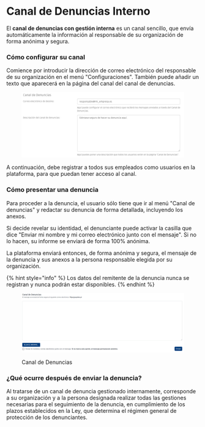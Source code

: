 # Canal de Denuncias Interno

El **canal de denuncias con gestión interna** es un canal sencillo, que envía automáticamente la información al responsable de su organización de forma anónima y segura.

### Cómo configurar su canal

Comience por introducir la dirección de correo electrónico del responsable de su organización en el menú "Configuraciones". También puede añadir un texto que aparecerá en la página del canal del canal de denuncias.

<figure><img src="../../.gitbook/assets/denuncia1_es.jpg" alt=""><figcaption></figcaption></figure>

A continuación, debe registrar a todos sus empleados como usuarios en la plataforma, para que puedan tener acceso al canal.

### Cómo presentar una denuncia

Para proceder a la denuncia, el usuario sólo tiene que ir al menú "Canal de denuncias" y redactar su denuncia de forma detallada, incluyendo los anexos.

Si decide revelar su identidad, el denunciante puede activar la casilla que dice "Enviar mi nombre y mi correo electrónico junto con el mensaje". Si no lo hacen, su informe se enviará de forma 100% anónima.

La plataforma enviará entonces, de forma anónima y segura, el mensaje de la denuncia y sus anexos a la persona responsable elegida por su organización.

{% hint style="info" %}
Los datos del remitente de la denuncia nunca se registran y nunca podrán estar disponibles.
{% endhint %}

<figure><img src="../../.gitbook/assets/i.jpg" alt=""><figcaption><p>Canal de Denuncias</p></figcaption></figure>

### ¿Qué ocurre después de enviar la denuncia?

Al tratarse de un canal de denuncia gestionado internamente, corresponde a su organización y a la persona designada realizar todas las gestiones necesarias para el seguimiento de la denuncia, en cumplimiento de los plazos establecidos en la Ley, que determina el régimen general de protección de los denunciantes.

